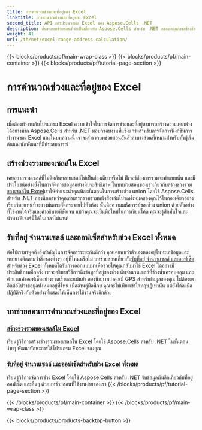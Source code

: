 ```yaml
---
title: การคำนวณช่วงและที่อยู่ของ Excel
linktitle: การคำนวณช่วงและที่อยู่ของ Excel
second_title: API การประมวลผล Excel ของ Aspose.Cells .NET
description: ค้นพบบทช่วยสอนที่จำเป็นเกี่ยวกับ Aspose.Cells สำหรับ .NET ครอบคลุมการสร้างช่วงใน Excel การคำนวณที่อยู่ และการจัดการขั้นสูงอย่างง่ายดาย
weight: 41
url: /th/net/excel-range-address-calculation/
---
```


{{< blocks/products/pf/main-wrap-class >}}
{{< blocks/products/pf/main-container >}}
{{< blocks/products/pf/tutorial-page-section >}}

# การคำนวณช่วงและที่อยู่ของ Excel

## การแนะนำ

เมื่อต้องทำงานกับโปรแกรม Excel ความเข้าใจในการจัดการช่วงและที่อยู่สามารถสร้างความแตกต่างได้อย่างมาก Aspose.Cells สำหรับ .NET มอบกรอบงานที่แข็งแกร่งสำหรับการจัดการฟังก์ชันการทำงานของ Excel และในบทความนี้ เราจะสำรวจบทช่วยสอนอันล้ำค่าบางส่วนที่เหมาะสำหรับทั้งผู้เริ่มต้นและนักพัฒนาที่มีประสบการณ์

## สร้างช่วงรวมของเซลล์ใน Excel

เคยอยากรวมเซลล์ที่ไม่ติดกันหลายเซลล์ให้เป็นช่วงเดียวหรือไม่ ฟีเจอร์ช่วงการรวมจะทำแบบนั้น และมีประโยชน์อย่างยิ่งในการจัดการข้อมูลอย่างมีประสิทธิภาพ ในบทช่วยสอนของเราเกี่ยวกับ[สร้างช่วงรวมของเซลล์ใน Excel](./create-union-range-of-cells-in-excel/)เราให้คำแนะนำคุณทีละขั้นตอนในการสร้างช่วง union โดยใช้ Aspose.Cells สำหรับ .NET ลองนึกภาพว่าคุณสามารถรวบรวมหนังสือเล่มโปรดทั้งหมดของคุณไว้ในกองเดียวอย่างเรียบร้อยแทนที่จะวางมันกระจัดกระจายไปทั่วห้อง นั่นคือความมหัศจรรย์ของช่วง union ด้วยตัวอย่างที่ใช้งานได้จริงและคำอธิบายที่ชัดเจน แม้ว่าคุณจะเป็นมือใหม่ในการเขียนโค้ด คุณจะรู้สึกมั่นใจและนำทางฟีเจอร์นี้ได้ในเวลาไม่นาน!

## รับที่อยู่ จำนวนเซลล์ และออฟเซ็ตสำหรับช่วง Excel ทั้งหมด

 ต่อไปเรามาพูดถึงสิ่งสำคัญในการจัดการระยะกันดีกว่า คุณเคยพบว่าตัวเองหลงอยู่ในทะเลข้อมูลและพยายามติดตามว่าสิ่งของต่างๆ อยู่ที่ไหนหรือไม่ บทช่วยสอนเกี่ยวกับ[รับที่อยู่ จำนวนเซลล์ และออฟเซ็ตสำหรับช่วง Excel ทั้งหมด](./get-address-cell-count-and-offset-for-entire-excel-range/)ได้รับการออกแบบมาเพื่อช่วยให้คุณกลับมาใช้ Excel ได้อย่างมีประสิทธิภาพอีกครั้ง เราจะอธิบายวิธีการดึงข้อมูลที่อยู่ของช่วง นับจำนวนเซลล์ที่ช่วงนั้นครอบคลุม และคำนวณค่าออฟเซ็ตอย่างรวดเร็วและแม่นยำ ลองนึกภาพว่าคุณมี GPS สำหรับข้อมูลของคุณ ไม่ต้องเดาอีกต่อไปว่าข้อมูลทั้งหมดอยู่ที่ไหน เมื่ออ่านคู่มือนี้จบ คุณจะไม่เพียงเข้าใจทฤษฎีเท่านั้น แต่ยังได้ลงมือปฏิบัติจริงกับตัวอย่างที่แสดงให้เห็นการใช้งานจริงอีกด้วย


## บทช่วยสอนการคำนวณช่วงและที่อยู่ของ Excel
### [สร้างช่วงรวมของเซลล์ใน Excel](./create-union-range-of-cells-in-excel/)
เรียนรู้วิธีการสร้างช่วงรวมของเซลล์ใน Excel โดยใช้ Aspose.Cells สำหรับ .NET ในขั้นตอนง่ายๆ พัฒนาทักษะการใช้โปรแกรม Excel ของคุณ
### [รับที่อยู่ จำนวนเซลล์ และออฟเซ็ตสำหรับช่วง Excel ทั้งหมด](./get-address-cell-count-and-offset-for-entire-excel-range/)
เรียนรู้วิธีการจัดการช่วง Excel โดยใช้ Aspose.Cells สำหรับ .NET รับข้อมูลเชิงลึกเกี่ยวกับที่อยู่ ออฟเซ็ต และอื่นๆ ด้วยบทช่วยสอนที่ใช้งานง่ายของเรา
{{< /blocks/products/pf/tutorial-page-section >}}

{{< /blocks/products/pf/main-container >}}
{{< /blocks/products/pf/main-wrap-class >}}

{{< blocks/products/products-backtop-button >}}
